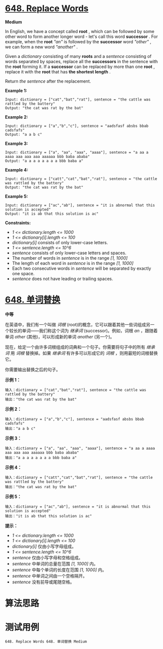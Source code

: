 # [648. Replace Words][enTitle]

**Medium**

In English, we have a concept called **root** , which can be followed by some other word to form another longer word - let's call this word **successor** . For example, when the **root**   *"an"*  is followed by the **successor**  word  *"other"* , we can form a new word  *"another"* .

Given a  *dictionary*  consisting of many **roots**  and a  *sentence*  consisting of words separated by spaces, replace all the **successors**  in the sentence with the **root**  forming it. If a **successor**  can be replaced by more than one **root** , replace it with the **root**  that has **the shortest length** .

Return  *the sentence*  after the replacement.



**Example 1:** 

```
Input: dictionary = ["cat","bat","rat"], sentence = "the cattle was rattled by the battery"
Output: "the cat was rat by the bat"

```

**Example 2:** 

```
Input: dictionary = ["a","b","c"], sentence = "aadsfasf absbs bbab cadsfafs"
Output: "a a b c"

```

**Example 3:** 

```
Input: dictionary = ["a", "aa", "aaa", "aaaa"], sentence = "a aa a aaaa aaa aaa aaa aaaaaa bbb baba ababa"
Output: "a a a a a a a a bbb baba a"

```

**Example 4:** 

```
Input: dictionary = ["catt","cat","bat","rat"], sentence = "the cattle was rattled by the battery"
Output: "the cat was rat by the bat"

```

**Example 5:** 

```
Input: dictionary = ["ac","ab"], sentence = "it is abnormal that this solution is accepted"
Output: "it is ab that this solution is ac"

```



**Constraints:** 

-  *1 <= dictionary.length <= 1000*  
-  *1 <= dictionary[i].length <= 100*  
-  *dictionary[i]*  consists of only lower-case letters. 
-  *1 <= sentence.length <= 10^6*  
-  *sentence*  consists of only lower-case letters and spaces. 
- The number of words in  *sentence*  is in the range  *[1, 1000]*  
- The length of each word in  *sentence*  is in the range  *[1, 1000]*  
- Each two consecutive words in  *sentence*  will be separated by exactly one space. 
-  *sentence*  does not have leading or trailing spaces.


# [648. 单词替换][cnTitle]

**中等**

在英语中，我们有一个叫做  *词根* (root)的概念，它可以跟着其他一些词组成另一个较长的单词——我们称这个词为  *继承词* (successor)。例如，词根 *an* ，跟随着单词  *other* (其他)，可以形成新的单词  *another* (另一个)。

现在，给定一个由许多词根组成的词典和一个句子。你需要将句子中的所有 *继承词* 用 *词根* 替换掉。如果 *继承词* 有许多可以形成它的 *词根* ，则用最短的词根替换它。

你需要输出替换之后的句子。



**示例 1：** 

```
输入：dictionary = ["cat","bat","rat"], sentence = "the cattle was rattled by the battery"
输出："the cat was rat by the bat"

```

**示例 2：** 

```
输入：dictionary = ["a","b","c"], sentence = "aadsfasf absbs bbab cadsfafs"
输出："a a b c"

```

**示例 3：** 

```
输入：dictionary = ["a", "aa", "aaa", "aaaa"], sentence = "a aa a aaaa aaa aaa aaa aaaaaa bbb baba ababa"
输出："a a a a a a a a bbb baba a"

```

**示例 4：** 

```
输入：dictionary = ["catt","cat","bat","rat"], sentence = "the cattle was rattled by the battery"
输出："the cat was rat by the bat"

```

**示例 5：** 

```
输入：dictionary = ["ac","ab"], sentence = "it is abnormal that this solution is accepted"
输出："it is ab that this solution is ac"

```



**提示：** 

-  *1 <= dictionary.length <= 1000*  
-  *1 <= dictionary[i].length <= 100*  
-  *dictionary[i]*  仅由小写字母组成。 
-  *1 <= sentence.length <= 10^6*  
-  *sentence*  仅由小写字母和空格组成。 
-  *sentence*  中单词的总量在范围  *[1, 1000]*  内。 
-  *sentence*  中每个单词的长度在范围  *[1, 1000]*  内。 
-  *sentence*  中单词之间由一个空格隔开。 
-  *sentence*  没有前导或尾随空格。




# 算法思路

# 测试用例
```
648. Replace Words 648. 单词替换 Medium
```

[enTitle]: https://leetcode.com/problems/replace-words/
[cnTitle]: https://leetcode-cn.com/problems/replace-words/
